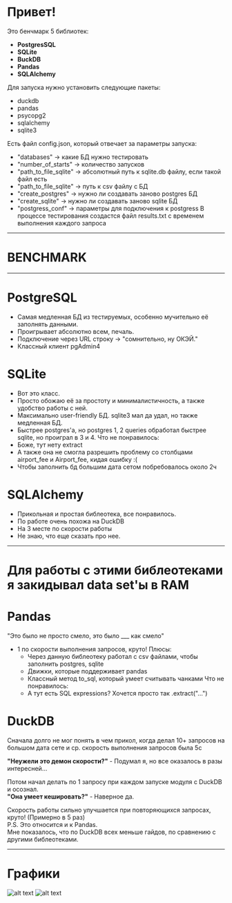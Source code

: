 # Привет!
Это бенчмарк 5 библиотек:
- **PostgresSQL**
- **SQLite**
- **ВuckDB**
- **Pandas**
- **SQLAlchemy**
  
Для запуска нужно установить следующие пакеты:
- duckdb
- pandas
- psycopg2
- sqlalchemy
- sqlite3

Есть файл config.json, который отвечает за параметры запуска:
- "databases" -> какие БД нужно тестировать
- "number_of_starts" -> количество запусков
- "path_to_file_sqlite" -> абсолютный путь к sqlite.db файлу, если такой файл есть
- "path_to_file_sqlite" -> путь к csv файлу с БД
- "create_postgres" -> нужно ли создавать заново postgres БД
- "create_sqlite" -> нужно ли создавать заново sqlite БД
- "postgress_conf" -> параметры для подключения к postgress
В процессе тестирования создастся файл results.txt с временем выполнения каждого запроса
------

# BENCHMARK
------------
# PostgreSQL
- Самая медленная БД из тестируемых, особенно мучительно её заполнять данными.
- Проигрывает абсолютно всем, печаль.
- Подключение через URL строку -> "сомнительно, ну ОКЭЙ."
- Классный клиент pgAdmin4


# SQLite
- Вот это класс.
-  Просто обожаю её за простоту и минималистичность, а также удобство работы с ней.
-  Максимально user-friendly БД. sqlite3 мал да удал, но также медленная БД.
-  Быстрее postgres'а, но postgres 1, 2 queries обработал быстрее sqlite, но проиграл в 3 и 4.
Что не понравилось: 
  - Боже, тут нету extract
  - А также она не смогла разрешить проблему со столбцами airport_fee и Airport_fee, кидая ошибку :(
  - Чтобы заполнить бд большим дата сетом побребовалось около 2ч

# SQLAlchemy
- Прикольная и простая библеотека, все понравилось.
- По работе очень похожа на DuckDB
- На 3 месте по скорости работы
- Не знаю, что еще сказать про нее.
  
--------
# Для работы с этими библеотеками я закидывал data set'ы в RAM

# Pandas
"Это было не просто смело, это было ___ как смело"
- 1 по скорости выполнения запросов, круто!
Плюсы:
  - Через данную библеотеку работал с csv файлами, чтобы заполнить postgres, sqlite
  - Движки, которые поддерживает pandas
  - Классный метод to_sql, который умеет считывать чанками 
Что не понравилось:
  - А тут есть SQL expressions? Хочется просто так .extract("...")

# DuckDB
Сначала долго не мог понять в чем прикол, когда делал 10+ запросов на большом дата сете
  и ср. скорость выполнения запросов была 5с  
  
  **"Неужели это демон скорости?"** - Подумал я, но все оказалось в разы интересней...  
  
  Потом начал делать по 1 запросу при каждом запуске модуля с DuckDB и осознал.  
  **"Она умеет кешировать?"** - Наверное да.  
  
  Скорость работы сильно улучшается при повторяющихся запросах, круто! (Примерно в 5 раз)  
  P.S. Это относится и к Pandas.  
  Мне показалось, что по DuckDB всех меньше гайдов, по сравнению с другими библеотеками.

------
# Графики

![alt text](https://github.com/Spacikl/Benchmark/blob/master/charts/BIG%20Data%20Set.png)
![alt text](https://github.com/Spacikl/Benchmark/blob/master/charts/Tiny%20Data%20Set.png)
